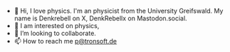 - 👋 Hi, I love physics. I'm an physicist from the University Greifswald. My name is Denkrebell on X, DenkRebellx on Mastodon.social.
- 👀 I am interested on physics,
- 💞️ I’m looking to collaborate.
- 📫 How to reach me p@tronsoft.de

<!---
gerhard-source/gerhard-source is a ✨ special ✨ repository because its `README.md` (this file) appears on your GitHub profile.
You can click the Preview link to take a look at your changes.
--->
